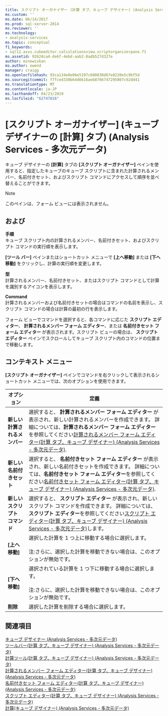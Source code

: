 ```yaml
---
title: スクリプト オーガナイザー (計算 タブ、キューブ デザイナー) (Analysis Services - 多次元データ) |Microsoft Docs
ms.custom: ''
ms.date: 06/14/2017
ms.prod: sql-server-2014
ms.reviewer: ''
ms.technology:
- analysis-services
ms.topic: conceptual
f1_keywords:
- sql12.asvs.cubeeditor.calculationsview.scriptorganizerpane.f1
ms.assetid: 92624ca4-de67-4ebd-aab2-8adb527d327e
author: minewiskan
ms.author: owend
manager: craigg
ms.openlocfilehash: 93ca134e0e06e5197c680830d67e8220e5c9bf5d
ms.sourcegitcommit: f7fced330b64d6616aeb8766747295807c92dd41
ms.translationtype: MT
ms.contentlocale: ja-JP
ms.lasthandoff: 04/23/2019
ms.locfileid: "62747816"
---
```

# <a name="script-organizer-calculations-tab-cube-designer-analysis-services---multidimensional-data"></a>[スクリプト オーガナイザー] (キューブ デザイナーの [計算] タブ) (Analysis Services - 多次元データ)
  キューブ デザイナーの **[計算]** タブの **[スクリプト オーガナイザー]** ペインを使用すると、指定したキューブのキューブ スクリプトに含まれた計算されるメンバー、名前付きセット、およびスクリプト コマンドにアクセスして順序を並べ替えることができます。  
  
> [!NOTE]  
>  このペインは、フォーム ビューには表示されません。  
  
## <a name="options"></a>および  
 **手順**  
 キューブ スクリプト内の計算されるメンバー、名前付きセット、およびスクリプト コマンドの実行順を表示します。  
  
 **[ツール バー]** ペインまたはショートカット メニューで **[上へ移動]** または **[下へ移動]** をクリックし、計算の実行順を変更します。  
  
 **型**  
 計算されるメンバー、名前付きセット、またはスクリプト コマンドとして計算を識別するアイコンを表示します。  
  
 **Command**  
 計算されるメンバーおよび名前付きセットの場合はコマンドの名前を表示し、スクリプト コマンドの場合は計算の最初の行を表示します。  
  
 フォーム ビューでコマンドを選択すると、各コマンドに応じた **スクリプト エディター**、 **計算されるメンバー フォーム エディター**、または **名前付きセット フォーム エディター** が表示されます。スクリプト ビューの場合は、 **スクリプト エディター** ペインでスクロールしてキューブ スクリプト内のコマンドの位置まで移動します。  
  
## <a name="context-menu"></a>コンテキスト メニュー  
 **[スクリプト オーガナイザー]** ペインでコマンドを右クリックして表示されるショートカット メニューでは、次のオプションを使用できます。  
  
|オプション|定義|  
|------------|----------------|  
|**新しい計算されるメンバー**|選択すると、 **計算されるメンバー フォーム エディター** が表示され、新しい計算されるメンバーを作成できます。 詳細については、**計算されるメンバー フォーム エディター**を参照してください[計算されるメンバー フォーム エディター&#40;計算 タブ、キューブ デザイナー&#41; &#40;Analysis Services - 多次元データ&#41;](calculated-member-form-editor-cube-designer-analysis-services-multidimensional-data.md).|  
|**新しい名前付きセット**|選択すると、 **名前付きセット フォーム エディター** が表示され、新しい名前付きセットを作成できます。 詳細については、**名前付きセット フォーム エディター**を参照してください[名前付きセット フォーム エディター&#40;計算 タブ、キューブ デザイナー&#41; &#40;Analysis Services - 多次元データ&#41;](named-set-form-editor-cube-designer-analysis-services-multidimensional-data.md).|  
|**新しいスクリプト コマンド**|選択すると、 **スクリプト エディター** が表示され、新しいスクリプト コマンドを作成できます。 詳細については、**スクリプト エディター**を参照してください[スクリプト エディター&#40;計算 タブ、キューブ デザイナー&#41; &#40;Analysis Services - 多次元データ&#41;](script-editor-calculations-cube-designer-analysis-services-multidimensional-data.md)します。|  
|**[上へ移動]**|選択した計算を 1 つ上に移動する場合に選択します。<br /><br /> 注:さらに、選択した計算を移動できない場合は、このオプションが無効です。|  
|**[下へ移動]**|選択されている計算を 1 つ下に移動する場合に選択します。<br /><br /> 注:さらに、選択した計算を移動できない場合は、このオプションが無効です。|  
|**削除**|選択した計算を削除する場合に選択します。|  
  
## <a name="see-also"></a>関連項目  
 [キューブ デザイナー &#40;Analysis Services - 多次元データ&#41;](cube-designer-analysis-services-multidimensional-data.md)   
 [ツールバー&#40;計算 タブ、キューブ デザイナー&#41; &#40;Analysis Services - 多次元データ&#41;](toolbar-calculations-tab-cube-designer-analysis-services-multidimensional-data.md)   
 [計算ツール&#40;計算 タブ、キューブ デザイナー&#41; &#40;Analysis Services - 多次元データ&#41;](calculation-tools-cube-designer-analysis-services-multidimensional-data.md)   
 [計算されるメンバー フォーム エディター&#40;計算 タブ、キューブ デザイナー&#41; &#40;Analysis Services - 多次元データ&#41;](calculated-member-form-editor-cube-designer-analysis-services-multidimensional-data.md)   
 [名前付きセット フォーム エディター&#40;計算 タブ、キューブ デザイナー&#41; &#40;Analysis Services - 多次元データ&#41;](named-set-form-editor-cube-designer-analysis-services-multidimensional-data.md)   
 [スクリプト エディター&#40;計算 タブ、キューブ デザイナー&#41; &#40;Analysis Services - 多次元データ&#41;](script-editor-calculations-cube-designer-analysis-services-multidimensional-data.md)   
 [計算&#40;キューブ デザイナー&#41; &#40;Analysis Services - 多次元データ&#41;](calculations-cube-designer-analysis-services-multidimensional-data.md)  
  
  
